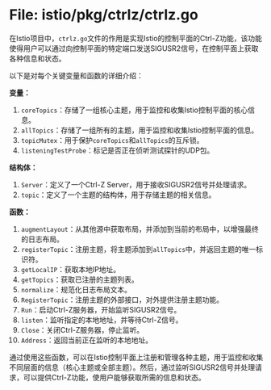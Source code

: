 # File: istio/pkg/ctrlz/ctrlz.go

在Istio项目中，`ctrlz.go`文件的作用是实现Istio的控制平面的Ctrl-Z功能，该功能使得用户可以通过向控制平面的特定端口发送SIGUSR2信号，在控制平面上获取各种信息和状态。

以下是对每个关键变量和函数的详细介绍：

**变量：**

1. `coreTopics`：存储了一组核心主题，用于监控和收集Istio控制平面的核心信息。
2. `allTopics`：存储了一组所有的主题，用于监控和收集Istio控制平面的信息。
3. `topicMutex`：用于保护`coreTopics`和`allTopics`的互斥锁。
4. `listeningTestProbe`：标记是否正在侦听测试探针的UDP包。

**结构体：**

1. `Server`：定义了一个Ctrl-Z Server，用于接收SIGUSR2信号并处理请求。
2. `topic`：定义了一个主题的结构体，用于存储主题的相关信息。

**函数：**

1. `augmentLayout`：从其他源中获取布局，并添加到当前的布局中，以增强最终的日志布局。
2. `registerTopic`：注册主题，将主题添加到`allTopics`中，并返回主题的唯一标识符。
3. `getLocalIP`：获取本地IP地址。
4. `getTopics`：获取已注册的主题列表。
5. `normalize`：规范化日志布局文本。
6. `RegisterTopic`：注册主题的外部接口，对外提供注册主题功能。
7. `Run`：启动Ctrl-Z服务器，开始监听SIGUSR2信号。
8. `listen`：监听指定的本地地址，并等待Ctrl-Z信号。
9. `Close`：关闭Ctrl-Z服务器，停止监听。
10. `Address`：返回当前正在监听的本地地址。

通过使用这些函数，可以在Istio控制平面上注册和管理各种主题，用于监控和收集不同层面的信息（核心主题或全部主题）。然后，通过监听SIGUSR2信号并处理请求，可以提供Ctrl-Z功能，使用户能够获取所需的信息和状态。

